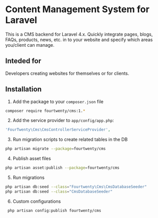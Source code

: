 # Content Management System for Laravel
This is a CMS backend for Laravel 4.x. Quickly integrate pages, blogs, FAQs, products, news, etc. in to your website and specify which areas you/client can manage.

## Inteded for
Developers creating websites for themselves or for clients.

## Installation

1. Add the package to your `composer.json` file
 ```bash
 composer require fourtwenty/cms:1.*
 ```

2. Add the service provider to `app/config/app.php`:
 ```php
 'FourTwenty\Cms\CmsControllerServiceProvider',
 ```

3. Run migration scripts to create related tables in the DB
 ```bash
 php artisan migrate --package=fourtwenty/cms
 ```

4. Publish asset files
 ```bash
 php artisan asset:publish --package=fourtwenty/cms
 ```

5. Run migrations
 ```bash
 php artisan db:seed --class="Fourtwenty\Cms\CmsDatabaseSeeder"
 php artisan db:seed --class="CmsDatabaseSeeder"
 ```

6. Custom configurations
 ```bash
  php artisan config:publish fourtwenty/cms